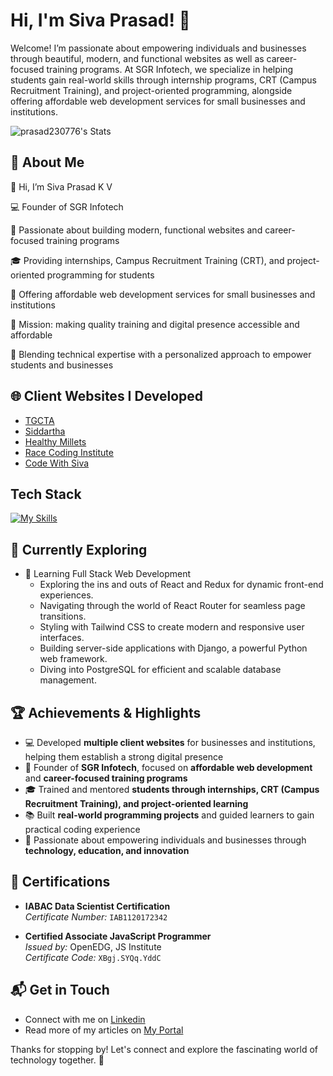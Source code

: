 # Hi, I'm Siva Prasad! 👋

Welcome!
I’m passionate about empowering individuals and businesses through beautiful, modern, and functional websites as well as career-focused training programs. At SGR Infotech, we specialize in helping students gain real-world skills through internship programs, CRT (Campus Recruitment Training), and project-oriented programming, alongside offering affordable web development services for small businesses and institutions.

![prasad230776's Stats](https://github-readme-stats.vercel.app/api?username=prasad230776&theme=vue-dark&show_icons=true&hide_border=true&count_private=true)

## 🚀 About Me

👋 Hi, I’m Siva Prasad K V

💻 Founder of SGR Infotech

🚀 Passionate about building modern, functional websites and career-focused training programs

🎓 Providing internships, Campus Recruitment Training (CRT), and project-oriented programming for students

🏢 Offering affordable web development services for small businesses and institutions

🎯 Mission: making quality training and digital presence accessible and affordable

🤝 Blending technical expertise with a personalized approach to empower students and businesses

## 🌐 Client Websites I Developed  

- [TGCTA](https://tgcta.in)  
- [Siddartha](https://seatexams.in/)  
- [Healthy Millets](https://healthymillets.in/)  
- [Race Coding Institute](https://racecodinginstitute.com/)  
- [Code With Siva](https://codewithsiva.dev/)  

## Tech Stack
[![My Skills](https://skillicons.dev/icons?i=js,html,css,nodejs,python,java,react,express,sql)](https://skillicons.dev)

## 🌱 Currently Exploring

- 🚀 Learning Full Stack Web Development
  - Exploring the ins and outs of React and Redux for dynamic front-end experiences.
  - Navigating through the world of React Router for seamless page transitions.
  - Styling with Tailwind CSS to create modern and responsive user interfaces.
  - Building server-side applications with Django, a powerful Python web framework.
  - Diving into PostgreSQL for efficient and scalable database management.

## 🏆 Achievements & Highlights  

- 💻 Developed **multiple client websites** for businesses and institutions, helping them establish a strong digital presence  
- 🚀 Founder of **SGR Infotech**, focused on **affordable web development** and **career-focused training programs**  
- 🎓 Trained and mentored **students through internships, CRT (Campus Recruitment Training), and project-oriented learning**  
- 📚 Built **real-world programming projects** and guided learners to gain practical coding experience  
- 🌱 Passionate about empowering individuals and businesses through **technology, education, and innovation**  

## 📜 Certifications  

- **IABAC Data Scientist Certification**  
  *Certificate Number:* `IAB1120172342`  

- **Certified Associate JavaScript Programmer**  
  *Issued by:* OpenEDG, JS Institute  
  *Certificate Code:* `XBgj.SYQq.YddC`  



## 📬 Get in Touch

- Connect with me on [Linkedin](https://www.linkedin.com/in/siva-prasad-karnati/)
- Read more of my articles on [My Portal](https://sgrinfo.tech)

Thanks for stopping by! Let's connect and explore the fascinating world of technology together. 🚀
